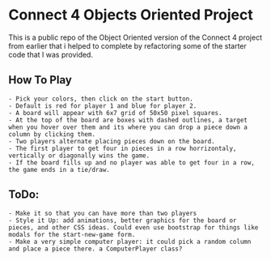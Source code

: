 # Connect 4 Objects Oriented Project

This is a public repo of the Object Oriented version of the Connect 4 project from earlier that i helped to complete by refactoring some of the starter code that I was provided.

## How To Play

    - Pick your colors, then click on the start button.
    - Default is red for player 1 and blue for player 2.
    - A board will appear with 6x7 grid of 50x50 pixel squares.
    - At the top of the board are boxes with dashed outlines, a target when you hover over them and its where you can drop a piece down a column by clicking them.
    - Two players alternate placing pieces down on the board.
    - The first player to get four in pieces in a row horrizontaly, vertically or diagonally wins the game.
    - If the board fills up and no player was able to get four in a row, the game ends in a tie/draw.

## ToDo:

    - Make it so that you can have more than two players
    - Style it Up: add animations, better graphics for the board or pieces, and other CSS ideas. Could even use bootstrap for things like modals for the start-new-game form.
    - Make a very simple computer player: it could pick a random column and place a piece there. a ComputerPlayer class?
